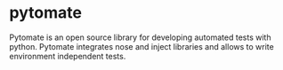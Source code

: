 pytomate
========

Pytomate is an open source library for developing automated tests with python. Pytomate integrates nose and inject libraries and allows to write environment independent tests.